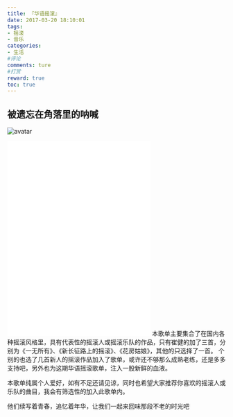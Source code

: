 ```yaml
---
title: 『华语摇滚』
date: 2017-03-20 18:10:01
tags: 
- 摇滚
- 音乐
categories:
- 生活
#评论
comments: ture
#打赏
reward: true
toc: true
---
```

## 被遗忘在角落里的呐喊
![avatar](http://p3.music.126.net/nA2ejmvBBAqyg-4MSf7qbg==/109951162872413650.jpg?param=400y400 "崔健")
<iframe frameborder="no" border="0" marginwidth="0" marginheight="0" width=330 height=450 src="//music.163.com/outchain/player?type=0&id=622277688&auto=1&height=430"></iframe>
本歌单主要集合了在国内各种摇滚风格里，具有代表性的摇滚人或摇滚乐队的作品，只有崔健的加了三首，分别为《一无所有》、《新长征路上的摇滚》、《花房姑娘》，其他的只选择了一首。
<!-- more -->
个别的也选了几首新人的摇滚作品加入了歌单，或许还不够那么成熟老练，还是多多支持吧，另外也为这期华语摇滚歌单，注入一股新鲜的血液。

本歌单纯属个人爱好，如有不足还请见谅，同时也希望大家推荐你喜欢的摇滚人或乐队的曲目，我会有筛选性的加入此歌单内。

他们续写着青春，追忆着年华，让我们一起来回味那段不老的时光吧


